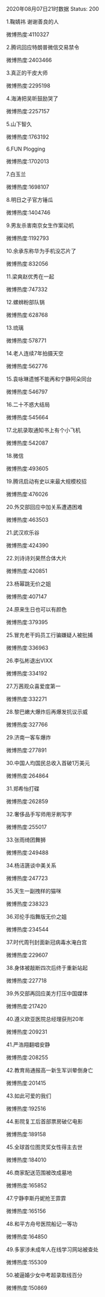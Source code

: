 2020年08月07日21时数据
Status: 200

1.鞠婧祎 谢谢善良的人

微博热度:4110327

2.腾讯回应特朗普微信交易禁令

微博热度:2403466

3.真正的干皮大师

微博热度:2295198

4.海涛把吴昕鼓励哭了

微博热度:2257157

5.山下智久

微博热度:1763192

6.FUN Plogging

微博热度:1702013

7.白玉兰

微博热度:1698107

8.明日之子官方锤瓜

微博热度:1404746

9.男友杀害南京女生作案动机

微博热度:1192793

10.余承东称华为手机没芯片了

微博热度:832056

11.梁爽赵优秀在一起

微博热度:747332

12.螺蛳粉部队锅

微博热度:628768

13.琉璃

微博热度:578771

14.老人连续7年拍摄天空

微博热度:562776

15.袁咏琳遗憾不能再和宁静阿朵同台

微博热度:546797

16.二十不惑大结局

微博热度:545664

17.北航录取通知书上有个小飞机

微博热度:542087

18.微信

微博热度:493605

19.腾讯启动有史以来最大规模校招

微博热度:476026

20.外交部回应中加关系遭遇困难

微博热度:463503

21.武汉欢乐谷

微博热度:424390

22.刘诗诗刘昊然合体大片

微博热度:420851

23.杨幂跳无价之姐

微博热度:407147

24.原来生日也可以有颜色

微博热度:379395

25.冒充老干妈员工行骗嫌疑人被批捕

微博热度:336963

26.李弘彬退出VIXX

微博热度:334192

27.万茜观众喜爱度第一

微博热度:332271

28.黎巴嫩大爆炸后再爆发抗议示威

微博热度:327766

29.济南一客车爆炸

微博热度:277891

30.中国人均国民总收入首破1万美元

微博热度:264864

31.郑希怡打碟

微博热度:262859

32.奢侈品手写师用牙刷写字

微博热度:255017

33.张雨绮团舞狮

微博热度:249488

34.杨洁篪谈中美关系

微博热度:247723

35.天生一副拽样的猫咪

微博热度:238323

36.邓伦手指舞版无价之姐

微博热度:234544

37.时代周刊封面新冠病毒水淹白宫

微博热度:229607

38.身体被敲断四次后终于重新站起

微博热度:227718

39.外交部再回应美方打压中国媒体

微博热度:217420

40.遵义欧亚医院总经理获刑20年

微博热度:209231

41.严浩翔翻唱安静

微博热度:208255

42.教育局通报高一新生军训晕倒身亡

微博热度:201415

43.如此可爱的我们

微博热度:192516

44.影院复工后首部票房破亿电影

微博热度:189158

45.全球首位图灵奖女性得主去世

微博热度:184010

46.商家配送范围被改成墓地

微博热度:165852

47.宁静李斯丹妮抢王霏霏

微博热度:165156

48.和平方舟号医院船记一等功

微博热度:164850

49.多家涉未成年人在线学习网站被查处

微博热度:155309

50.被逼婚少女中考超录取线百分

微博热度:150869

